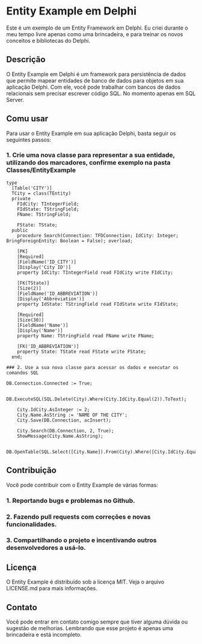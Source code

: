 # Entity Example em Delphi

Este é um exemplo de um Entity Framework em Delphi. Eu criei durante o meu tempo livre apenas como uma brincadeira, e para treinar os novos conceitos e bibliotecas do Delphi.

## Descrição

O Entity Example em Delphi é um framework para persistência de dados que permite mapear entidades de banco de dados para objetos em sua aplicação Delphi. Com ele, você pode trabalhar com bancos de dados relacionais sem precisar escrever código SQL. No momento apenas em SQL Server.

## Comu usar

Para usar o Entity Example em sua aplicação Delphi, basta seguir os seguintes passos:

### 1. Crie uma nova classe para representar a sua entidade, utilizando dos marcadores, confirme exemplo na pasta Classes/EntityExample

```delphi
type
  [Table('CITY')]
  TCity = class(TEntity)
  private
    FIdCity: TIntegerField;
    FIdState: TStringField;
    FName: TStringField;

    FState: TState;
  public
    procedure Search(Connection: TFDConnection; IdCity: Integer; BringForeignEntity: Boolean = False); overload;

    [PK]
    [Required]
    [FieldName('ID_CITY')]
    [Display('City ID')]
    property IdCity: TIntegerField read FIdCity write FIdCity;

    [FK(TState)]
    [Size(2)]
    [FieldName('ID_ABBREVIATION')]
    [Display('Abbreviation')]
    property IdState: TStringField read FIdState write FIdState;

    [Required]
    [Size(30)]
    [FieldName('Name')]
    [Display('Name')]
    property Name: TStringField read FName write FName;

    [FK('ID_ABBREVIATION')]
    property State: TState read FState write FState;
  end;
```
```delphi
### 2. Use a sua nova classe para acessar os dados e executar os comandos SQL

DB.Connection.Connected := True;

    DB.ExecuteSQL(SQL.Delete(City).Where(City.IdCity.Equal(2)).ToText);

    City.IdCity.AsInteger := 2;
    City.Name.AsString := 'NAME OF THE CITY';
    City.Save(DB.Connection, acInsert);

    City.Search(DB.Connection, 2, True);
    ShowMessage(City.Name.AsString);

    DB.OpenTable(SQL.Select([City.Name]).From(City).Where([City.IdCity.Equal(1)]).ToText);
```

## Contribuição

Você pode contribuir com o Entity Example de várias formas:

### 1. Reportando bugs e problemas no Github.
### 2. Fazendo pull requests com correções e novas funcionalidades.
### 3. Compartilhando o projeto e incentivando outros desenvolvedores a usá-lo.

## Licença
O Entity Example é distribuído sob a licença MIT. Veja o arquivo LICENSE.md para mais informações.

## Contato
Você pode entrar em contato comigo sempre que tiver alguma dúvida ou sugestão de melhorias. Lembrando que esse projeto é apenas uma brincadeira e está incompleto.
